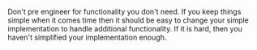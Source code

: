 Don't pre engineer for functionality you don't need. If you keep things simple when it comes time then it should be easy to change your simple implementation to handle additional functionality. If it is hard, then you haven't simplified your implementation enough.